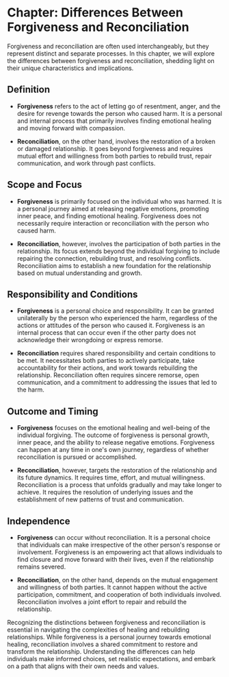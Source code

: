 Chapter: Differences Between Forgiveness and Reconciliation
===========================================================

Forgiveness and reconciliation are often used interchangeably, but they represent distinct and separate processes. In this chapter, we will explore the differences between forgiveness and reconciliation, shedding light on their unique characteristics and implications.

**Definition**
--------------

* **Forgiveness** refers to the act of letting go of resentment, anger, and the desire for revenge towards the person who caused harm. It is a personal and internal process that primarily involves finding emotional healing and moving forward with compassion.

* **Reconciliation**, on the other hand, involves the restoration of a broken or damaged relationship. It goes beyond forgiveness and requires mutual effort and willingness from both parties to rebuild trust, repair communication, and work through past conflicts.

**Scope and Focus**
-------------------

* **Forgiveness** is primarily focused on the individual who was harmed. It is a personal journey aimed at releasing negative emotions, promoting inner peace, and finding emotional healing. Forgiveness does not necessarily require interaction or reconciliation with the person who caused harm.

* **Reconciliation**, however, involves the participation of both parties in the relationship. Its focus extends beyond the individual forgiving to include repairing the connection, rebuilding trust, and resolving conflicts. Reconciliation aims to establish a new foundation for the relationship based on mutual understanding and growth.

**Responsibility and Conditions**
---------------------------------

* **Forgiveness** is a personal choice and responsibility. It can be granted unilaterally by the person who experienced the harm, regardless of the actions or attitudes of the person who caused it. Forgiveness is an internal process that can occur even if the other party does not acknowledge their wrongdoing or express remorse.

* **Reconciliation** requires shared responsibility and certain conditions to be met. It necessitates both parties to actively participate, take accountability for their actions, and work towards rebuilding the relationship. Reconciliation often requires sincere remorse, open communication, and a commitment to addressing the issues that led to the harm.

**Outcome and Timing**
----------------------

* **Forgiveness** focuses on the emotional healing and well-being of the individual forgiving. The outcome of forgiveness is personal growth, inner peace, and the ability to release negative emotions. Forgiveness can happen at any time in one's own journey, regardless of whether reconciliation is pursued or accomplished.

* **Reconciliation**, however, targets the restoration of the relationship and its future dynamics. It requires time, effort, and mutual willingness. Reconciliation is a process that unfolds gradually and may take longer to achieve. It requires the resolution of underlying issues and the establishment of new patterns of trust and communication.

**Independence**
----------------

* **Forgiveness** can occur without reconciliation. It is a personal choice that individuals can make irrespective of the other person's response or involvement. Forgiveness is an empowering act that allows individuals to find closure and move forward with their lives, even if the relationship remains severed.

* **Reconciliation**, on the other hand, depends on the mutual engagement and willingness of both parties. It cannot happen without the active participation, commitment, and cooperation of both individuals involved. Reconciliation involves a joint effort to repair and rebuild the relationship.

Recognizing the distinctions between forgiveness and reconciliation is essential in navigating the complexities of healing and rebuilding relationships. While forgiveness is a personal journey towards emotional healing, reconciliation involves a shared commitment to restore and transform the relationship. Understanding the differences can help individuals make informed choices, set realistic expectations, and embark on a path that aligns with their own needs and values.
